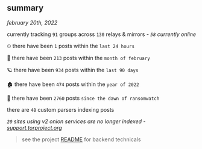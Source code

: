 
## summary
_february 20th, 2022_

currently tracking `91` groups across `130` relays & mirrors - _`58` currently online_

⏲ there have been `1` posts within the `last 24 hours`

🦈 there have been `213` posts within the `month of february`

🪐 there have been `934` posts within the `last 90 days`

🏚 there have been `474` posts within the `year of 2022`

🦕 there have been `2760` posts `since the dawn of ransomwatch`

there are `48` custom parsers indexing posts

_`20` sites using v2 onion services are no longer indexed - [support.torproject.org](https://support.torproject.org/onionservices/v2-deprecation/)_

> see the project [README](https://github.com/thetanz/ransomwatch#ransomwatch--) for backend technicals
